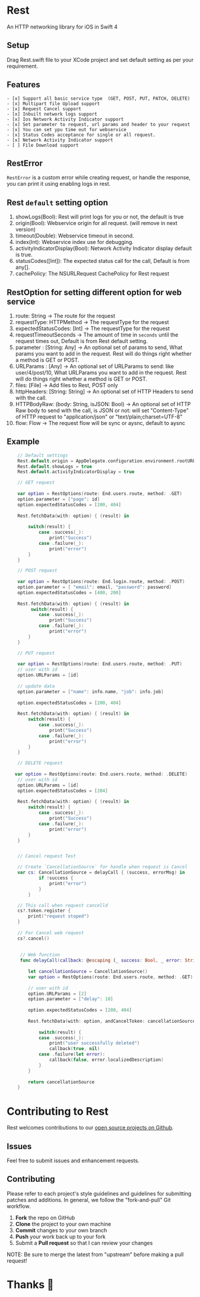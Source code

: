 # Rest
An HTTP networking library for iOS in Swift 4

## Setup  
Drag Rest.swift file to your XCode project and set default setting as per your requirement. 

## Features 

    - [x] Support all basic service type  (GET, POST, PUT, PATCH, DELETE)
    - [x] Multipart file Upload support 
    - [x] Request Cancel support 
    - [x] Inbuilt network logs support 
    - [x] Ios Network Activity Indicator support
    - [x] Set parameter to request, url params and header to your request 
    - [x] You can set ypu time out for webservice
    - [x] Status Codes acceptance for single or all request.
    - [x] Network Activity Indicator support
    - [ ] File Download support 


## RestError 
`RestError` is a custom error while creating request, or handle the response, you can print it using enabling logs in rest.

## Rest `default` setting option 

1. showLogs(Bool): Rest will print logs for you or not, the default is true  
2. origin(Bool): Webservice origin for all request. (will remove in next version)
3. timeout(Double): Webservice timeout in second.
4. index(Int): Webservice index use for debugging.
5. activityIndicatorDisplay(Bool): Network Activity Indicator display default is true.
6. statusCodes([Int]): The expected status call for the call, Default is from any[].
7. cachePolicy: The NSURLRequest CachePolicy for Rest request

## RestOption for setting different option for web service 

1. route: String -> The route for the request
2. requestType: HTTPMethod -> The requestType for the request
3. expectedStatusCodes: [Int] -> The requestType for the request
4. requestTimeoutSeconds -> The amount of time in `seconds` until the request times out, Default is from Rest default setting.
5. parameter : [String: Any] -> An optional set of params to send, What params you want to add in the request. Rest will do things right whether a method is GET or POST.
6. URLParams : [Any] -> An optional set of URLParams to send: like user/4/post/10, What URLParams you want to add in the request. Rest will do things right whether a method is GET or POST.
7. files: [File] -> Add files to Rest, POST only
8. httpHeaders: [String: String] -> An optional set of HTTP Headers to send with the call.
9. HTTPBodyRaw: (body: String, isJSON: Bool) -> An optional set of HTTP Raw body to send with the call, is JSON or not: will set "Content-Type" of HTTP request to "application/json" or "text/plain;charset=UTF-8"
10. flow: Flow -> The request flow will be sync or aysnc, default to aysnc


## Example

```swift
    // Default settings 
    Rest.default.origin = AppDelegate.configuration.environment.rootURL
    Rest.default.showLogs = true
    Rest.default.activityIndicatorDisplay = true

    // GET request 
     
    var option = RestOptions(route: End.users.route, method: .GET)
    option.parameter = ["page": id]
    option.expectedStatusCodes = [200, 404]
    
    Rest.fetchData(with: option) { (result) in
        
        switch(result) {
            case .success(_):
                print("Success")
            case .failure(_):
                print("error")
        }
    }

    // POST request 
     
    var option = RestOptions(route: End.login.route, method: .POST)
    option.parameter = [ "email": email, "password": password]
    option.expectedStatusCodes = [400, 200]
        
    Rest.fetchData(with: option) { (result) in
         switch(result) {
            case .success(_):
                print("Success")
            case .failure(_):
                print("error")
        }
    }

    // PUT request 
     
    var option = RestOptions(route: End.users.route, method: .PUT)        
    // user with id
    option.URLParams = [id]
    
    // update data
    option.parameter = ["name": info.name, "job": info.job]
    
    option.expectedStatusCodes = [200, 404]
    
    Rest.fetchData(with: option) { (result) in
        switch(result) {
            case .success(_):
                print("Success")
            case .failure(_):
                print("error")
        }
    }

    // DELETE request 
     
   var option = RestOptions(route: End.users.route, method: .DELETE)        
    // user with id
    option.URLParams = [id]
    option.expectedStatusCodes = [204]
    
    Rest.fetchData(with: option) { (result) in
        switch(result) {
            case .success(_):
                print("Success")
            case .failure(_):
                print("error")
        }
    }


    // Cancel request Test 

    // Create `CancellationSource` for handle when request is Cancel 
    var cs: CancellationSource = delayCall { (success, errorMsg) in
            if !success {
                print("error")
            }
        }

    // This call when request cancelld   
    cs?.token.register {
        print("request stoped")        
    }
    
    // For Cancel web request 
    cs?.cancel()
 
     
     // Web function
     func delayCall(callback: @escaping (_ success: Bool, _ error: String?) -> ()) ->  CancellationSource {
        
        let cancellationSource = CancellationSource()
        var option = RestOptions(route: End.users.route, method: .GET)
        
        // user with id
        option.URLParams = [2]
        option.parameter = ["delay": 10]
        
        option.expectedStatusCodes = [200, 404]
        
        Rest.fetchData(with: option, andCancelToken: cancellationSource.token) { (result) in
            
            switch(result) {
            case .success(_):
                print("user successfully deleted")
                callback(true, nil)
            case .failure(let error):
                callback(false, error.localizedDescription)
            }
        }
        
        return cancellationSource
    }
```

# Contributing to Rest

Rest welcomes contributions to our [open source projects on Github](https://github.com/ERbittuu/Rest).

Issues
------

Feel free to submit issues and enhancement requests.

Contributing
------------

Please refer to each project's style guidelines and guidelines for submitting patches and additions. In general, we follow the "fork-and-pull" Git workflow.

 1. **Fork** the repo on GitHub
 2. **Clone** the project to your own machine
 3. **Commit** changes to your own branch
 4. **Push** your work back up to your fork
 5. Submit a **Pull request** so that I can review your changes

NOTE: Be sure to merge the latest from "upstream" before making a pull request!

# Thanks 🍺

